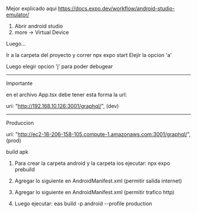 Mejor explicado aqui https://docs.expo.dev/workflow/android-studio-emulator/

1. Abrir android studio
2. more -> Virtual Device

Luego...

Ir a la carpeta del proyecto y correr npx expo start
Elejir la opcion 'a'

Luego elegir opcion 'j' para poder debugear

---

Importante

en el archivo App.tsx debe tener esta forma la url:

uri: "http://192.168.10.126:3001/graphql/", (dev)

---

Produccion

uri: "http://ec2-18-206-158-105.compute-1.amazonaws.com:3001/graphql/", (prod)

build apk

1. Para crear la carpeta android y la carpeta ios ejecutar: npx expo prebuild

2. Agregar lo siguiente en AndroidManifest.xml (permitir salida internet)

<uses-permission android:name="android.permission.INTERNET"/>
<uses-permission android:name="android.permission.ACCESS_NETWORK_STATE" />

3. Agregar lo siguiente en AndroidManifest.xml (permitir trafico http)
   <application android:usesCleartextTraffic="true">
   </application>

4. Luego ejecutar: eas build -p android --profile production
